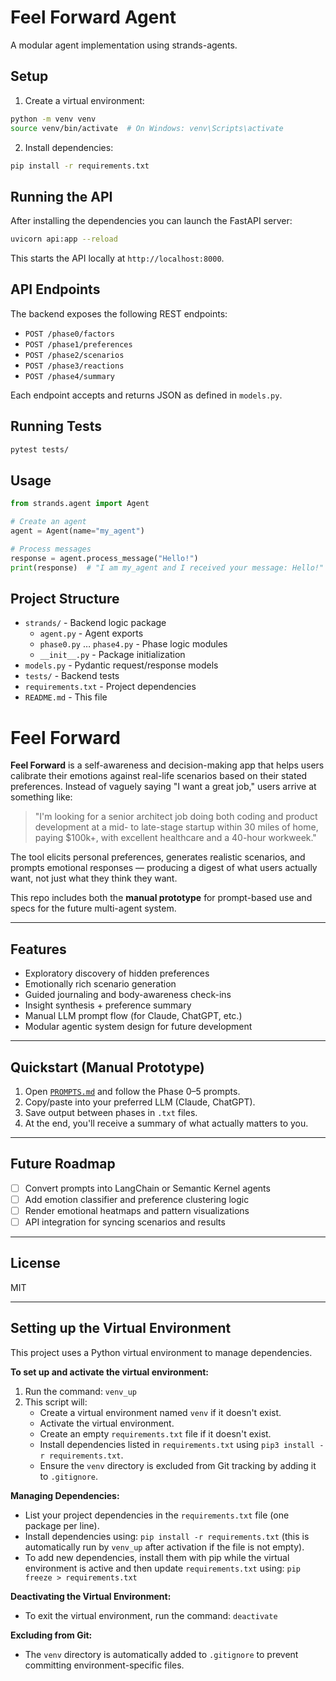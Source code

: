 # Feel Forward Agent

A modular agent implementation using strands-agents.

## Setup

1. Create a virtual environment:
```bash
python -m venv venv
source venv/bin/activate  # On Windows: venv\Scripts\activate
```

2. Install dependencies:
```bash
pip install -r requirements.txt
```

## Running the API

After installing the dependencies you can launch the FastAPI server:

```bash
uvicorn api:app --reload
```

This starts the API locally at `http://localhost:8000`.

## API Endpoints

The backend exposes the following REST endpoints:

- `POST /phase0/factors`
- `POST /phase1/preferences`
- `POST /phase2/scenarios`
- `POST /phase3/reactions`
- `POST /phase4/summary`

Each endpoint accepts and returns JSON as defined in `models.py`.


## Running Tests

```bash
pytest tests/
```

## Usage

```python
from strands.agent import Agent

# Create an agent
agent = Agent(name="my_agent")

# Process messages
response = agent.process_message("Hello!")
print(response)  # "I am my_agent and I received your message: Hello!"
```

## Project Structure

- `strands/` - Backend logic package
  - `agent.py` - Agent exports
  - `phase0.py` … `phase4.py` - Phase logic modules
  - `__init__.py` - Package initialization
- `models.py` - Pydantic request/response models
- `tests/` - Backend tests
- `requirements.txt` - Project dependencies
- `README.md` - This file

# Feel Forward

**Feel Forward** is a self-awareness and decision-making app that helps users calibrate their emotions against real-life scenarios based on their stated preferences. Instead of vaguely saying "I want a great job," users arrive at something like:

> "I'm looking for a senior architect job doing both coding and product development at a mid- to late-stage startup within 30 miles of home, paying $100k+, with excellent healthcare and a 40-hour workweek."

The tool elicits personal preferences, generates realistic scenarios, and prompts emotional responses — producing a digest of what users actually want, not just what they think they want.

This repo includes both the **manual prototype** for prompt-based use and specs for the future multi-agent system.

---

## Features

- Exploratory discovery of hidden preferences
- Emotionally rich scenario generation
- Guided journaling and body-awareness check-ins
- Insight synthesis + preference summary
- Manual LLM prompt flow (for Claude, ChatGPT, etc.)
- Modular agentic system design for future development

---

## Quickstart (Manual Prototype)

1. Open [`PROMPTS.md`](PROMPTS.md) and follow the Phase 0–5 prompts.
2. Copy/paste into your preferred LLM (Claude, ChatGPT).
3. Save output between phases in `.txt` files.
4. At the end, you'll receive a summary of what actually matters to you.

---

## Future Roadmap

- [ ] Convert prompts into LangChain or Semantic Kernel agents
- [ ] Add emotion classifier and preference clustering logic
- [ ] Render emotional heatmaps and pattern visualizations
- [ ] API integration for syncing scenarios and results

---

## License

MIT

---
## Setting up the Virtual Environment

This project uses a Python virtual environment to manage dependencies.

**To set up and activate the virtual environment:**

1.  Run the command: `venv_up`
2.  This script will:
    * Create a virtual environment named `venv` if it doesn't exist.
    * Activate the virtual environment.
    * Create an empty `requirements.txt` file if it doesn't exist.
    * Install dependencies listed in `requirements.txt` using `pip3 install -r requirements.txt`.
    * Ensure the `venv` directory is excluded from Git tracking by adding it to `.gitignore`.

**Managing Dependencies:**

* List your project dependencies in the `requirements.txt` file (one package per line).
* Install dependencies using: `pip install -r requirements.txt` (this is automatically run by `venv_up` after activation if the file is not empty).
* To add new dependencies, install them with pip while the virtual environment is active and then update `requirements.txt` using: `pip freeze > requirements.txt`

**Deactivating the Virtual Environment:**

* To exit the virtual environment, run the command: `deactivate`

**Excluding from Git:**

* The `venv` directory is automatically added to `.gitignore` to prevent committing environment-specific files.
